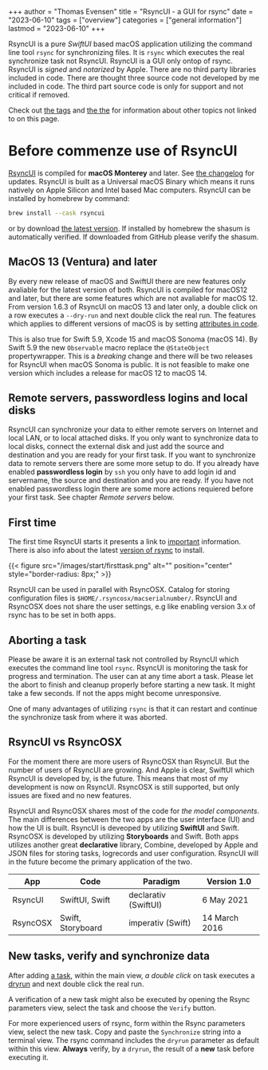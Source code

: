+++
author = "Thomas Evensen"
title = "RsyncUI - a GUI for rsync"
date = "2023-06-10"
tags = ["overview"]
categories = ["general information"]
lastmod = "2023-06-10"
+++

RsyncUI is a pure *SwiftUI* based macOS application utilizing the command line tool `rsync` for synchronizing files. It is  `rsync` which executes the real synchronize task not RsyncUI. RsyncUI is a GUI only ontop of rsync. RsyncUI is *signed* and *notarized* by Apple. There are no third party libraries included in code. There are thought three source code not developed by me included in code. The third part source code is only for support and not critical if removed.

Check out [the tags](/tags) and [the the](/categories) for information about other topics not linked to on this page.

#  Before commenze use of RsyncUI

[RsyncUI](https://github.com/rsyncOSX/RsyncUI/releases) is compiled for **macOS Monterey** and later. See [the changelog](/post/changelog/) for updates. RsyncUI is built as a Universal macOS Binary which means it runs natively on Apple Silicon and Intel based Mac computers. RsyncUI can be installed by homebrew by command:

```bash
brew install --cask rsyncui
```

or by download [the latest version](https://github.com/rsyncOSX/RsyncUI/releases).  If installed by homebrew the shasum is automatically verified. If downloaded from GitHub please verify the shasum.

## MacOS 13 (Ventura) and later

By every new release of macOS and SwiftUI there are new features only avaliable for the latest version of both. RsyncUI is compiled for macOS12 and later, but there are some features which are not avaliable for macOS 12. From version 1.6.3 of RsyncUI on macOS 13 and later only, a double click on a row executes a `--dry-run` and next double click the real run. The features which applies to different versions of macOS is by setting [attributes in code](https://github.com/rsyncOSX/RsyncUI/blob/main/RsyncUI/Views/Configurations/ListofTasksView.swift).

 This is also true for Swift 5.9, Xcode 15 and macOS Sonoma (macOS 14). By Swift 5.9 the new `Observable` macro replace the  `@StateObject` propertywrapper. This is a *breaking* change and there will be two releases for RsyncUI when macOS Sonoma is public. It is not feasible to make one version which includes a release for macOS 12 to macOS 14. 

## Remote servers, passwordless logins and local disks

RsyncUI can synchronize your data to either remote servers on Internet and local LAN, or to local attached disks. If you only want to synchronize data to local disks, connect the external disk and just add the source and destination and you are ready for your first task.  If you want to synchronize data to remote servers there are some more setup to do. If you already have enabled **passwordless login** by `ssh` you only have to add login id and servername, the source and destination and you are ready.  If you have not enabled  passwordless login there are some more actions requiered before your first task. See chapter *Remote servers* below.

## First time

The first time RsyncUI starts it presents a link to [important](/post/important/) information. There is also info about the latest [version of rsync](/post/rsync/) to install.

{{< figure src="/images/start/firsttask.png" alt="" position="center" style="border-radius: 8px;" >}}

RsyncUI can be used in parallel with RsyncOSX. Catalog for storing configuration files is `$HOME/.rsyncosx/macserialnumber/`. RsyncUI and RsyncOSX does not share the user settings, e.g like enabling version 3.x of rsync has to be set in both apps.

## Aborting a task

Please be aware it is an external task not controlled by RsyncUI which executes the command line tool `rsync`. RsyncUI is monitoring the task for progress and termination. The user can at any time abort a task. Please let the abort to finish and cleanup properly before starting a new task. It might take a few seconds. If not the apps might become unresponsive.

One of many advantages of utilizing `rsync` is that it can restart and continue the synchronize task from where it was aborted.

##  RsyncUI vs RsyncOSX

For the moment there are more users of RsyncOSX than RsyncUI. But the number of users of RsyncUI are growing. And Apple is clear, SwiftUI which RsyncUI is developed by, is the future. This means that most of my development is now on RsyncUI. RsyncOSX is still supported, but only issues are fixed and no new features.

RsyncUI and RsyncOSX shares most of the code for *the model components*.  The main differences between the two apps are the user interface (UI) and how the UI is built. RsyncUI is deveoped by utilizing **SwiftUI** and Swift.  RsyncOSX is developed by utilizing **Storyboards** and Swift.  Both apps utilizes another great **declarative** library, Combine, developed by Apple and JSON files for storing tasks, logrecords and user configuration. RsyncUI will in the future become the primary application of the two.

| App      | Code | Paradigm | Version 1.0 |
| ----------- | ----------- |   ----------- | ----------- |
| RsyncUI   | SwiftUI, Swift | declarativ  (SwiftUI)     | 6 May 2021 |
| RsyncOSX   | Swift, Storyboard   | imperativ (Swift)    | 14 March 2016 |	

## New tasks, verify and synchronize data

After adding [a task](/post/addconfigurations/), within the main view, *a double click* on task executes a [dryrun](/post/tasks/)  and next double click the real run. 

A verification of a new task might also be executed by opening the Rsync parameters view, select the task and choose the `Verify` button. 

For more experienced users of rsync, form within the Rsync parameters view, select the new task. Copy and paste the `Synchronize` string into a terminal view. The rsync command includes the `dryrun` parameter as default within this view. **Always** verify, by a `dryrun`,  the result of a **new** task before executing it.
